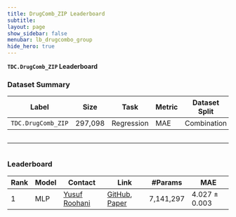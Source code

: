 ```yaml
---
title: DrugComb_ZIP Leaderboard
subtitle:
layout: page
show_sidebar: false
menubar: lb_drugcombo_group
hide_hero: true
---
```


<p class="is-size-3"><b><code>TDC.DrugComb_ZIP</code> Leaderboard</b></p>

### Dataset Summary

<table class="table is-striped is-hoverable">
  <thead>
  <tr>
    <th>Label</th>
    <th>Size</th>
    <th>Task</th>
    <th>Metric</th>
    <th>Dataset Split</th>
  </tr>
  </thead>
  <tr>
    <td><code>TDC.DrugComb_ZIP</code></td>
    <td>297,098</td>
    <td>Regression</td>
    <td>MAE</td>
    <td>Combination</td>
  </tr>
</table>

<div class="column is-12">
    <hr />
</div>

### Leaderboard

<table class="table is-striped is-hoverable" id="A">
  <thead>
  <tr>
   <!--When a header is clicked, run the sortTable function, with a parameter, 0 for sorting by names, 1 for sorting by country:-->  
    <th>Rank</th>
    <th>Model</th>
    <th>Contact</th>
    <th>Link</th>
    <th>#Params</th>
    <th onclick="sortTable(9, 'A', 'asc')">MAE</th>
  </tr>
</thead>
  <tr> 
  <td> 1 </td> 
  <td> MLP </td> 
  <td><a href="mailto:yroohani@stanford.edu">Yusuf Roohani</a></td> 
  <td><a href="https://github.com/mims-harvard/TDC/tree/master/examples/multi_pred/drugcombo"> GitHub</a>, <a href="https://bmcbioinformatics.biomedcentral.com/articles/10.1186/s12859-018-2509-3">Paper </a></td> 
  <td> 7,141,297 </td> 
  <td>4.027 <span>&#177;</span> 0.003 </td> 
</tr>
</table>
